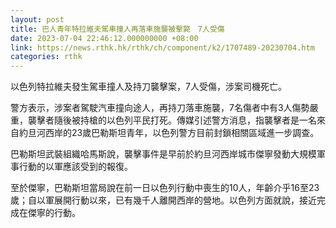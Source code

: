 ```yaml
---
layout: post
title: 巴人青年特拉維夫駕車撞人再落車施襲被擊斃　7人受傷
date: 2023-07-04 22:46:12.000000000 +08:00
link: https://news.rthk.hk/rthk/ch/component/k2/1707489-20230704.htm
categories: rthk
---
```


以色列特拉維夫發生駕車撞人及持刀襲擊案，7人受傷，涉案司機死亡。

警方表示，涉案者駕駛汽車撞向途人，再持刀落車施襲，7名傷者中有3人傷勢嚴重，襲擊者隨後被持槍的以色列平民打死。傳媒引述警方消息，指襲擊者是一名來自約旦河西岸的23歲巴勒斯坦青年，以色列警方目前封鎖相關區域進一步調查。

巴勒斯坦武裝組織哈馬斯說，襲擊事件是早前於約旦河西岸城市傑寧發動大規模軍事行動的以軍應該受到的報復。

至於傑寧，巴勒斯坦當局說在前一日以色列行動中喪生的10人，年齡介乎16至23歲；自以軍展開行動以來，已有幾千人離開西岸的營地。以色列方面就說，接近完成在傑寧的行動。
